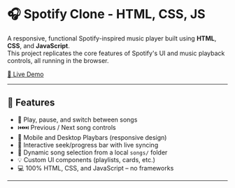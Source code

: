 # 🎧 Spotify Clone - HTML, CSS, JS

A responsive, functional Spotify-inspired music player built using **HTML**, **CSS**, and **JavaScript**.  
This project replicates the core features of Spotify's UI and music playback controls, all running in the browser.

[🔗 Live Demo](https://spotifty-html-css-js.vercel.app/)

---

## 🚀 Features

- 🎵 Play, pause, and switch between songs
- ⏮️⏭️ Previous / Next song controls
- 📱 Mobile and Desktop Playbars (responsive design)
- 📶 Interactive seek/progress bar with live syncing
- 🧠 Dynamic song selection from a local `songs/` folder
- 💡 Custom UI components (playlists, cards, etc.)
- 💻 100% HTML, CSS, and JavaScript – no frameworks

---



